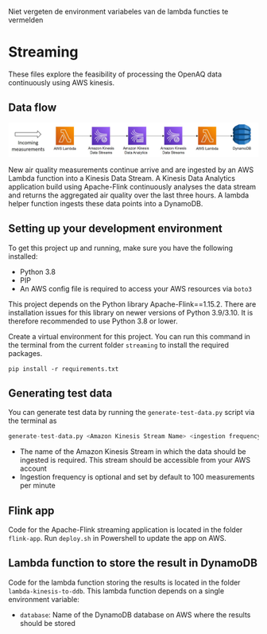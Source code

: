 Niet vergeten de environment variabeles van de lambda functies te vermelden

# Streaming

These files explore the feasibility of processing the OpenAQ data continuously using AWS kinesis.

## Data flow

![](images/dataflow.jpg)

New air quality measurements continue arrive and are ingested by an AWS Lambda function into a Kinesis Data Stream. A Kinesis Data Analytics application build using Apache-Flink continuously analyses the data stream and returns the aggregated air quality over the last three hours. A lambda helper function ingests these data points into a DynamoDB. 

## Setting up your development environment
To get this project up and running, make sure you have the following installed:
* Python 3.8 
* PIP
* An AWS config file is required to access your AWS resources via `boto3`

This project depends on the Python library Apache-Flink==1.15.2. There are installation issues for this library on newer versions of Python 3.9/3.10. It is therefore recommended to use Python 3.8 or lower.

Create a virtual environment for this project. You can run this command in the terminal from the current folder `streaming` to install the required packages.
```
pip install -r requirements.txt
```
## Generating test data

You can generate test data by running the `generate-test-data.py` script via the terminal as

```python
generate-test-data.py <Amazon Kinesis Stream Name> <ingestion frequency per minute>
```

- The name of the Amazon Kinesis Stream in which the data should be ingested is required. This stream should be accessible from your AWS account
- Ingestion frequency is optional and set by default to 100 measurements per minute

## Flink app

Code for the Apache-Flink streaming application is located in the folder `flink-app`. Run `deploy.sh` in Powershell to update the app on AWS.

## Lambda function to store the result in DynamoDB

Code for the lambda function storing the results is located in the folder `lambda-kinesis-to-ddb`. This lambda function depends on a single environment variable:
- `database`: Name of the DynamoDB database on AWS where the results should be stored